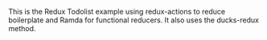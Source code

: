 This is the Redux Todolist example using redux-actions to reduce boilerplate and Ramda for functional reducers. It also uses the ducks-redux method.
